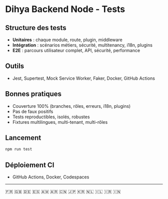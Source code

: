 # Dihya Backend Node - Tests

## Structure des tests
- **Unitaires** : chaque module, route, plugin, middleware
- **Intégration** : scénarios métiers, sécurité, multitenancy, i18n, plugins
- **E2E** : parcours utilisateur complet, API, sécurité, performance

## Outils
- Jest, Supertest, Mock Service Worker, Faker, Docker, GitHub Actions

## Bonnes pratiques
- Couverture 100% (branches, rôles, erreurs, i18n, plugins)
- Pas de faux positifs
- Tests reproductibles, isolés, robustes
- Fixtures multilingues, multi-tenant, multi-rôles

## Lancement
```bash
npm run test
```

## Déploiement CI
- GitHub Actions, Docker, Codespaces

---
🇫🇷 🇬🇧 🇩🇪 🇪🇸 🇦🇲 🇦🇷 🇨🇳 🇯🇵 🇰🇷 🇳🇱 🇮🇱 🇮🇷 🇮🇳

